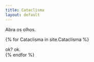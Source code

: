 ```yaml
---
title: Cataclisma
layout: default
---
```


Abra os olhos.


{% for Cataclisma in site.Cataclisma %}
  <div class="Cataclisma">
    ok? ok.
  </div>
{% endfor %}
